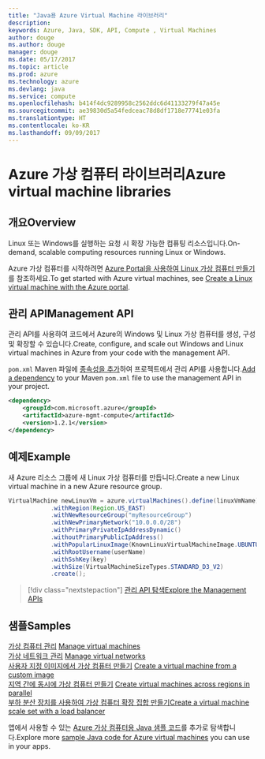 ```yaml
---
title: "Java용 Azure Virtual Machine 라이브러리"
description: 
keywords: Azure, Java, SDK, API, Compute , Virtual Machines
author: douge
ms.author: douge
manager: douge
ms.date: 05/17/2017
ms.topic: article
ms.prod: azure
ms.technology: azure
ms.devlang: java
ms.service: compute
ms.openlocfilehash: b414f4dc9289958c2562ddc6d41133279f47a45e
ms.sourcegitcommit: ae39830d5a54fedceac78d8df1718e77741e03fa
ms.translationtype: HT
ms.contentlocale: ko-KR
ms.lasthandoff: 09/09/2017
---
```

# <a name="azure-virtual-machine-libraries"></a><span data-ttu-id="0c458-103">Azure 가상 컴퓨터 라이브러리</span><span class="sxs-lookup"><span data-stu-id="0c458-103">Azure virtual machine libraries</span></span>

## <a name="overview"></a><span data-ttu-id="0c458-104">개요</span><span class="sxs-lookup"><span data-stu-id="0c458-104">Overview</span></span>

<span data-ttu-id="0c458-105">Linux 또는 Windows를 실행하는 요청 시 확장 가능한 컴퓨팅 리소스입니다.</span><span class="sxs-lookup"><span data-stu-id="0c458-105">On-demand, scalable computing resources running Linux or Windows.</span></span>

<span data-ttu-id="0c458-106">Azure 가상 컴퓨터를 시작하려면 [Azure Portal을 사용하여 Linux 가상 컴퓨터 만들기](/azure/virtual-machines/linux/quick-create-portal)를 참조하세요.</span><span class="sxs-lookup"><span data-stu-id="0c458-106">To get started with Azure virtual machines, see [Create a Linux virtual machine with the Azure portal](/azure/virtual-machines/linux/quick-create-portal).</span></span>

## <a name="management-api"></a><span data-ttu-id="0c458-107">관리 API</span><span class="sxs-lookup"><span data-stu-id="0c458-107">Management API</span></span>

<span data-ttu-id="0c458-108">관리 API를 사용하여 코드에서 Azure의 Windows 및 Linux 가상 컴퓨터를 생성, 구성 및 확장할 수 있습니다.</span><span class="sxs-lookup"><span data-stu-id="0c458-108">Create, configure, and scale out Windows and Linux virtual machines in Azure from your code with the management API.</span></span>

<span data-ttu-id="0c458-109">`pom.xml` Maven 파일에 [종속성을 추가](https://maven.apache.org/guides/getting-started/index.html#How_do_I_use_external_dependencies)하여 프로젝트에서 관리 API를 사용합니다.</span><span class="sxs-lookup"><span data-stu-id="0c458-109">[Add a dependency](https://maven.apache.org/guides/getting-started/index.html#How_do_I_use_external_dependencies) to your Maven `pom.xml` file to use the management API in your project.</span></span>  

```XML
<dependency>
    <groupId>com.microsoft.azure</groupId>
    <artifactId>azure-mgmt-compute</artifactId>
    <version>1.2.1</version>
</dependency>
```   


## <a name="example"></a><span data-ttu-id="0c458-110">예제</span><span class="sxs-lookup"><span data-stu-id="0c458-110">Example</span></span>

<span data-ttu-id="0c458-111">새 Azure 리소스 그룹에 새 Linux 가상 컴퓨터를 만듭니다.</span><span class="sxs-lookup"><span data-stu-id="0c458-111">Create a new Linux virtual machine in a new Azure resource group.</span></span>

```java
VirtualMachine newLinuxVm = azure.virtualMachines().define(linuxVmName)
            .withRegion(Region.US_EAST)
            .withNewResourceGroup("myResourceGroup")
            .withNewPrimaryNetwork("10.0.0.0/28")
            .withPrimaryPrivateIpAddressDynamic()
            .withoutPrimaryPublicIpAddress()
            .withPopularLinuxImage(KnownLinuxVirtualMachineImage.UBUNTU_SERVER_16_04_LTS)
            .withRootUsername(userName)
            .withSshKey(key)
            .withSize(VirtualMachineSizeTypes.STANDARD_D3_V2)
            .create();
```

> [!div class="nextstepaction"]
> [<span data-ttu-id="0c458-112">관리 API 탐색</span><span class="sxs-lookup"><span data-stu-id="0c458-112">Explore the Management APIs</span></span>](/java/api/overview/azure/virtualmachines/managementapi)


## <a name="samples"></a><span data-ttu-id="0c458-113">샘플</span><span class="sxs-lookup"><span data-stu-id="0c458-113">Samples</span></span>

<span data-ttu-id="0c458-114">[가상 컴퓨터 관리][1] </span><span class="sxs-lookup"><span data-stu-id="0c458-114">[Manage virtual machines][1] </span></span>  
<span data-ttu-id="0c458-115">[가상 네트워크 관리][6] </span><span class="sxs-lookup"><span data-stu-id="0c458-115">[Manage virtual networks][6] </span></span>  
<span data-ttu-id="0c458-116">[사용자 지정 이미지에서 가상 컴퓨터 만들기][2] </span><span class="sxs-lookup"><span data-stu-id="0c458-116">[Create a virtual machine from a custom image][2] </span></span>  
<span data-ttu-id="0c458-117">[지역 간에 동시에 가상 컴퓨터 만들기][5]  </span><span class="sxs-lookup"><span data-stu-id="0c458-117">[Create virtual machines across regions in parallel][5]  </span></span>  
<span data-ttu-id="0c458-118">[부하 분산 장치를 사용하여 가상 컴퓨터 확장 집합 만들기][7]</span><span class="sxs-lookup"><span data-stu-id="0c458-118">[Create a virtual machine scale set with a load balancer][7]</span></span>    

[1]: ../docs-ref-conceptual/java-sdk-manage-virtual-machines.md
[2]: https://azure.microsoft.com/resources/samples/managed-disk-java-create-virtual-machine-using-custom-image/
[5]: ../docs-ref-conceptual/java-sdk-virtual-machines-in-parallel.md
[6]: ../docs-ref-conceptual/java-sdk-manage-virtual-networks.md
[7]: ../docs-ref-conceptual/java-sdk-manage-vm-scalesets.md

<span data-ttu-id="0c458-119">앱에서 사용할 수 있는 [Azure 가상 컴퓨터용 Java 샘플 코드](https://azure.microsoft.com/resources/samples/?platform=java&term=VM)를 추가로 탐색합니다.</span><span class="sxs-lookup"><span data-stu-id="0c458-119">Explore more [sample Java code for Azure virtual machines](https://azure.microsoft.com/resources/samples/?platform=java&term=VM) you can use in your apps.</span></span>